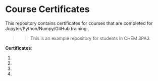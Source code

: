 # Course Certificates
This repository contains certificates for courses that are completed for Jupyter/Python/Numpy/GitHub training. 

>> This is an example repository for students in CHEM 3PA3.

**Certificates**:
1. []()
2. []()
3. []()
4. []()
